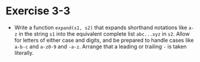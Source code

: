 # Exercise 3-3

- Write a function `expand(s1, s2)` that expands shorthand notations like `a-z` in the string `s1`
into the equivalent complete list `abc...xyz` in `s2`. Allow for letters of either case and digits,
and be prepared to handle cases like `a-b-c` and `a-z0-9` and `-a-z`. Arrange that a leading or trailing
`-` is taken literally.
